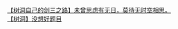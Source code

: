 [【树洞自己的剑三之路】未曾思虑有无日，莫待无时空相思。](http://tieba.baidu.com/p/2101039385?see_lz=1&pn=)   
[【树洞】没想好题目](http://tieba.baidu.com/p/2099741396?see_lz=1&pn=)   
